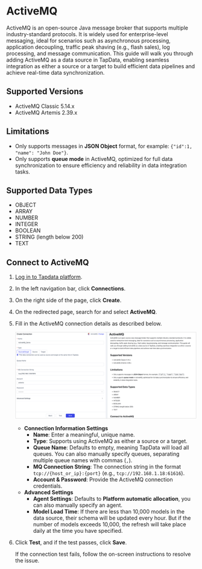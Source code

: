 # ActiveMQ



ActiveMQ is an open-source Java message broker that supports multiple industry-standard protocols. It is widely used for enterprise-level messaging, ideal for scenarios such as asynchronous processing, application decoupling, traffic peak shaving (e.g., flash sales), log processing, and message communication. This guide will walk you through adding ActiveMQ as a data source in TapData, enabling seamless integration as either a source or a target to build efficient data pipelines and achieve real-time data synchronization.

## Supported Versions

- ActiveMQ Classic 5.14.x
- ActiveMQ Artemis 2.39.x

## Limitations

- Only supports messages in **JSON Object** format, for example: `{"id":1, "name": "John Doe"}`.
- Only supports **queue mode** in ActiveMQ, optimized for full data synchronization to ensure efficiency and reliability in data integration tasks.

## Supported Data Types

- OBJECT
- ARRAY
- NUMBER
- INTEGER
- BOOLEAN
- STRING (length below 200)
- TEXT

## Connect to ActiveMQ

1. [Log in to Tapdata platform](../../user-guide/log-in.md).

2. In the left navigation bar, click **Connections**.

3. On the right side of the page, click **Create**.

4. On the redirected page, search for and select **ActiveMQ**.

5. Fill in the ActiveMQ connection details as described below.

   ![ActiveMQ Connection Setup](../../images/ActiveMQ_connection.png)

   - **Connection Information Settings**
     - **Name**: Enter a meaningful, unique name.
     - **Type**: Supports using ActiveMQ as either a source or a target.
     - **Queue Name**: Defaults to empty, meaning TapData will load all queues. You can also manually specify queues, separating multiple queue names with commas (`,`).
     - **MQ Connection String**: The connection string in the format `tcp://{host_or_ip}:{port}` (e.g., `tcp://192.168.1.18:61616`).
     - **Account & Password**: Provide the ActiveMQ connection credentials.
   - **Advanced Settings**
     - **Agent Settings**: Defaults to **Platform automatic allocation**, you can also manually specify an agent.
     - **Model Load Time**: If there are less than 10,000 models in the data source, their schema will be updated every hour. But if the number of models exceeds 10,000, the refresh will take place daily at the time you have specified.

6. Click **Test**, and if the test passes, click **Save**.

   If the connection test fails, follow the on-screen instructions to resolve the issue.